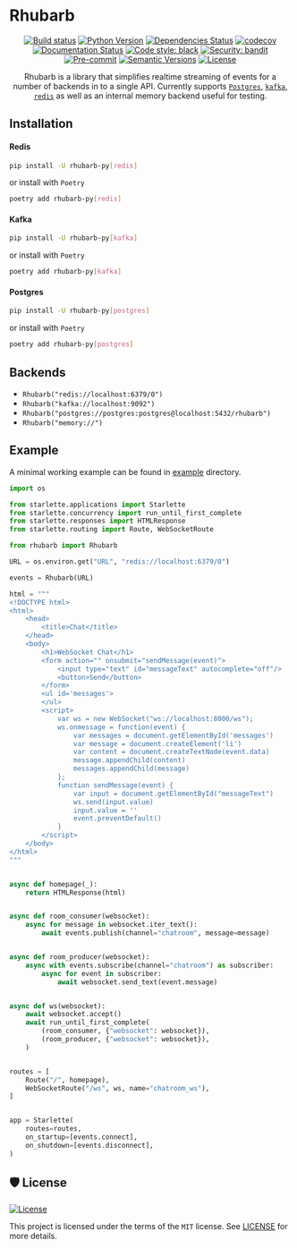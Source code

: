 # Rhubarb

<div align="center">

[![Build status](https://github.com/mopeyjellyfish/rhubarb/workflows/build/badge.svg?branch=main&event=push)](https://github.com/mopeyjellyfish/rhubarb/actions?query=workflow%3Abuild)
[![Python Version](https://img.shields.io/pypi/pyversions/rhubarb-py.svg)](https://pypi.org/project/rhubarb-py)
[![Dependencies Status](https://img.shields.io/badge/dependencies-up%20to%20date-brightgreen.svg)](https://github.com/mopeyjellyfish/rhubarb/pulls?utf8=%E2%9C%93&q=is%3Apr%20author%3Aapp%2Fdependabot)
[![codecov](https://codecov.io/gh/mopeyjellyfish/rhubarb/branch/main/graph/badge.svg?token=E8F5LMKDBK)](https://codecov.io/gh/mopeyjellyfish/rhubarb)
[![Documentation Status](https://readthedocs.org/projects/rhubarb-py/badge/?version=latest)](https://rhubarb-py.readthedocs.io/en/latest/?badge=latest)
[![Code style: black](https://img.shields.io/badge/code%20style-black-000000.svg)](https://github.com/psf/black)
[![Security: bandit](https://img.shields.io/badge/security-bandit-green.svg)](https://github.com/PyCQA/bandit)
[![Pre-commit](https://img.shields.io/badge/pre--commit-enabled-brightgreen?logo=pre-commit&logoColor=white)](https://github.com/mopeyjellyfish/rhubarb/blob/master/.pre-commit-config.yaml)
[![Semantic Versions](https://img.shields.io/badge/%20%20%F0%9F%93%A6%F0%9F%9A%80-semantic--versions-e10079.svg)](https://github.com/mopeyjellyfish/rhubarb/releases)
[![License](https://img.shields.io/github/license/mopeyjellyfish/rhubarb)](https://github.com/mopeyjellyfish/rhubarb/blob/master/LICENSE)

Rhubarb is a library that simplifies realtime streaming of events for a number of backends in to a single API. Currently supports [`Postgres`](https://github.com/MagicStack/asyncpg), [`kafka`](https://github.com/aio-libs/aiokafka), [`redis`](https://github.com/aio-libs/aioredis-py) as well as an internal memory backend useful for testing.

</div>

## Installation

#### Redis

```bash
pip install -U rhubarb-py[redis]
```

or install with `Poetry`

```bash
poetry add rhubarb-py[redis]
```

#### Kafka

```bash
pip install -U rhubarb-py[kafka]
```

or install with `Poetry`

```bash
poetry add rhubarb-py[kafka]
```

#### Postgres

```bash
pip install -U rhubarb-py[postgres]
```

or install with `Poetry`

```bash
poetry add rhubarb-py[postgres]
```

## Backends

- `Rhubarb("redis://localhost:6379/0")`
- `Rhubarb("kafka://localhost:9092")`
- `Rhubarb("postgres://postgres:postgres@localhost:5432/rhubarb")`
- `Rhubarb("memory://")`

## Example

A minimal working example can be found in [example](https://github.com/mopeyjellyfish/rhubarb/blob/main/example/app.py) directory.

```python
import os

from starlette.applications import Starlette
from starlette.concurrency import run_until_first_complete
from starlette.responses import HTMLResponse
from starlette.routing import Route, WebSocketRoute

from rhubarb import Rhubarb

URL = os.environ.get("URL", "redis://localhost:6379/0")

events = Rhubarb(URL)

html = """
<!DOCTYPE html>
<html>
    <head>
        <title>Chat</title>
    </head>
    <body>
        <h1>WebSocket Chat</h1>
        <form action="" onsubmit="sendMessage(event)">
            <input type="text" id="messageText" autocomplete="off"/>
            <button>Send</button>
        </form>
        <ul id='messages'>
        </ul>
        <script>
            var ws = new WebSocket("ws://localhost:8000/ws");
            ws.onmessage = function(event) {
                var messages = document.getElementById('messages')
                var message = document.createElement('li')
                var content = document.createTextNode(event.data)
                message.appendChild(content)
                messages.appendChild(message)
            };
            function sendMessage(event) {
                var input = document.getElementById("messageText")
                ws.send(input.value)
                input.value = ''
                event.preventDefault()
            }
        </script>
    </body>
</html>
"""


async def homepage(_):
    return HTMLResponse(html)


async def room_consumer(websocket):
    async for message in websocket.iter_text():
        await events.publish(channel="chatroom", message=message)


async def room_producer(websocket):
    async with events.subscribe(channel="chatroom") as subscriber:
        async for event in subscriber:
            await websocket.send_text(event.message)


async def ws(websocket):
    await websocket.accept()
    await run_until_first_complete(
        (room_consumer, {"websocket": websocket}),
        (room_producer, {"websocket": websocket}),
    )


routes = [
    Route("/", homepage),
    WebSocketRoute("/ws", ws, name="chatroom_ws"),
]


app = Starlette(
    routes=routes,
    on_startup=[events.connect],
    on_shutdown=[events.disconnect],
)
```



## 🛡 License

[![License](https://img.shields.io/github/license/mopeyjellyfish/rhubarb)](https://github.com/mopeyjellyfish/rhubarb/blob/master/LICENSE)

This project is licensed under the terms of the `MIT` license. See [LICENSE](https://github.com/mopeyjellyfish/rhubarb/blob/master/LICENSE) for more details.

